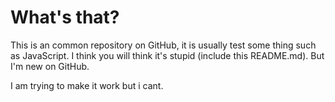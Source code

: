 # What's that?

This is an common repository on GitHub, it is usually test some thing such as JavaScript. I think you will think it's stupid (include this README.md). But I'm new on GitHub.

I am trying to make it work but i cant.
